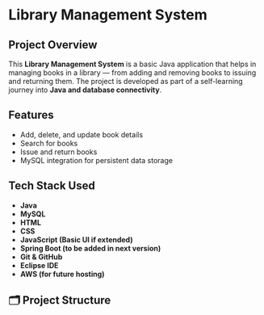 #  Library Management System

##  Project Overview
This **Library Management System** is a basic Java application that helps in managing books in a library — from adding and removing books to issuing and returning them. The project is developed as part of a self-learning journey into **Java and database connectivity**.

##  Features
-  Add, delete, and update book details
-  Search for books
-  Issue and return books
-  MySQL integration for persistent data storage

##  Tech Stack Used
- **Java**
- **MySQL**
- **HTML**
- **CSS**
- **JavaScript (Basic UI if extended)**
- **Spring Boot (to be added in next version)**
- **Git & GitHub**
- **Eclipse IDE**
- **AWS (for future hosting)**

## 🗂️ Project Structure

